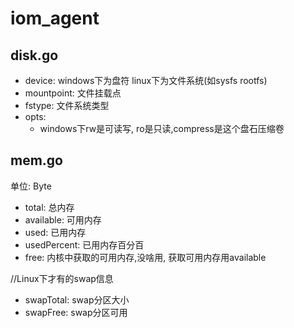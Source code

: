 # iom_agent

## disk.go
 - device: windows下为盘符 linux下为文件系统(如sysfs rootfs)
 - mountpoint: 文件挂载点
 - fstype: 文件系统类型
 - opts: 
   - windows下rw是可读写, ro是只读,compress是这个盘石压缩卷
## mem.go
单位: Byte
 - total: 总内存
 - available: 可用内存
 - used: 已用内存
 - usedPercent: 已用内存百分百
 - free: 内核中获取的可用内存,没啥用, 获取可用内存用available
 
//Linux下才有的swap信息
 - swapTotal: swap分区大小
 - swapFree: swap分区可用